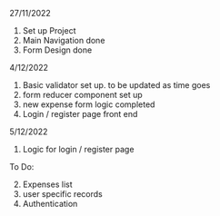 27/11/2022

1. Set up Project
2. Main Navigation done
3. Form Design done

4/12/2022

1. Basic validator set up. to be updated as time goes
2. form reducer component set up
3. new expense form logic completed
4. Login / register page front end

5/12/2022

1. Logic for login / register page

To Do:

2. Expenses list
3. user specific records
4. Authentication
